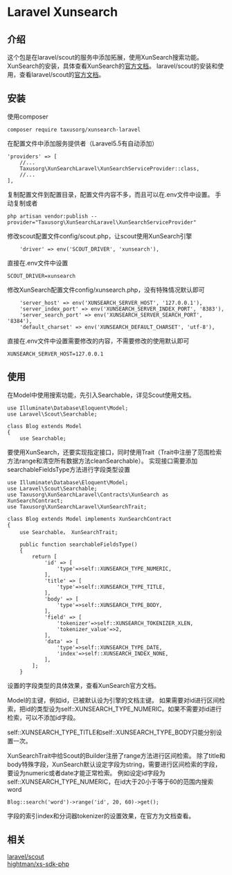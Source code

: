 Laravel Xunsearch
========
介绍
--------
这个包是在laravel/scout的服务中添加拓展，使用XunSearch搜索功能。
XunSearch的安装，具体查看XunSearch的[官方文档](http://www.xunsearch.com)。
laravel/scout的安装和使用，查看laravel/scout的[官方文档](https://laravel.com/docs/master/scout)。

安装
--------
使用composer
```
composer require taxusorg/xunsearch-laravel
```
在配置文件中添加服务提供者（Laravel5.5有自动添加）
```
'providers' => [
    //...
    Taxusorg\XunSearchLaravel\XunSearchServiceProvider::class,
    //...
],
```
复制配置文件到配置目录，配置文件内容不多，而且可以在.env文件中设置。
手动复制或者
```
php artisan vendor:publish --provider="Taxusorg\XunSearchLaravel\XunSearchServiceProvider"
```

修改scout配置文件config/scout.php，让scout使用XunSearch引擎
```
    'driver' => env('SCOUT_DRIVER', 'xunsearch'),
```
直接在.env文件中设置
```
SCOUT_DRIVER=xunsearch
```
修改XunSearch配置文件config/xunsearch.php，没有特殊情况默认即可
```
    'server_host' => env('XUNSEARCH_SERVER_HOST', '127.0.0.1'),
    'server_index_port' => env('XUNSEARCH_SERVER_INDEX_PORT', '8383'),
    'server_search_port' => env('XUNSEARCH_SERVER_SEARCH_PORT', '8384'),
    'default_charset' => env('XUNSEARCH_DEFAULT_CHARSET', 'utf-8'),
```
直接在.env文件中设置需要修改的内容，不需要修改的使用默认即可
```
XUNSEARCH_SERVER_HOST=127.0.0.1
```

使用
--------
在Model中使用搜索功能，先引入Searchable，详见Scout使用文档。
```
use Illuminate\Database\Eloquent\Model;
use Laravel\Scout\Searchable;

class Blog extends Model
{
    use Searchable;
```
要使用XunSearch，还要实现指定接口，同时使用Trait（Trait中注册了范围检索方法range和清空所有数据方法cleanSearchable）。
实现接口需要添加searchableFieldsType方法进行字段类型设置
```
use Illuminate\Database\Eloquent\Model;
use Laravel\Scout\Searchable;
use Taxusorg\XunSearchLaravel\Contracts\XunSearch as XunSearchContract;
use Taxusorg\XunSearchLaravel\XunSearchTrait;

class Blog extends Model implements XunSearchContract
{
    use Searchable， XunSearchTrait;
    
    public function searchableFieldsType()
    {
        return [
            'id' => [
                'type'=>self::XUNSEARCH_TYPE_NUMERIC,
            ],
            'title' => [
                'type'=>self::XUNSEARCH_TYPE_TITLE,
            ],
            'body' => [
                'type'=>self::XUNSEARCH_TYPE_BODY,
            ],
            'field' => [
                'tokenizer'=>self::XUNSEARCH_TOKENIZER_XLEN,
                'tokenizer_value'=>2,
            ],
            'data' => [
                'type'=>self::XUNSEARCH_TYPE_DATE,
                'index'=>self::XUNSEARCH_INDEX_NONE,
            ],
        ];
    }
```
设置的字段类型的具体效果，查看XunSearch官方文档。

Model的主键，例如id，已被默认设为引擎的文档主键。
如果需要对id进行区间检索，把id的类型设为self::XUNSEARCH_TYPE_NUMERIC。如果不需要对id进行检索，可以不添加id字段。

self::XUNSEARCH_TYPE_TITLE和self::XUNSEARCH_TYPE_BODY只能分别设置一次。

XunSearchTrait中给Scout的Builder注册了range方法进行区间检索。
除了title和body特殊字段，XunSearch默认设定字段为string，需要进行区间检索的字段，要设为numeric或者date才能正常检索。
例如设定id字段为self::XUNSEARCH_TYPE_NUMERIC，在id大于20小于等于60的范围内搜索word
```
Blog::search('word')->range('id', 20, 60)->get();
```

字段的索引index和分词器tokenizer的设置效果，在官方为文档查看。

相关
--------
[laravel/scout](https://github.com/laravel/scout)<br />
[hightman/xs-sdk-php](https://github.com/hightman/xs-sdk-php)


